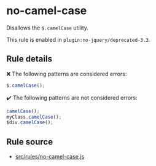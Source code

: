 # no-camel-case

Disallows the `$.camelCase` utility.

This rule is enabled in `plugin:no-jquery/deprecated-3.3`.

## Rule details

❌ The following patterns are considered errors:
```js
$.camelCase();
```

✔️ The following patterns are not considered errors:
```js
camelCase();
myClass.camelCase();
$div.camelCase();
```

## Rule source

* [src/rules/no-camel-case.js](/src/rules/no-camel-case.js)
